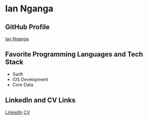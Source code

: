 # Ian Nganga

## GitHub Profile
[Ian Nganga](https://github.com/Ian-Nganga)

## Favorite Programming Languages and Tech Stack
- Swift
- iOS Development
- Core Data

## LinkedIn and CV Links
[LinkedIn](https://www.linkedin.com/in/ian-nganga)
[CV](https://example.com/ian-nganga-cv)